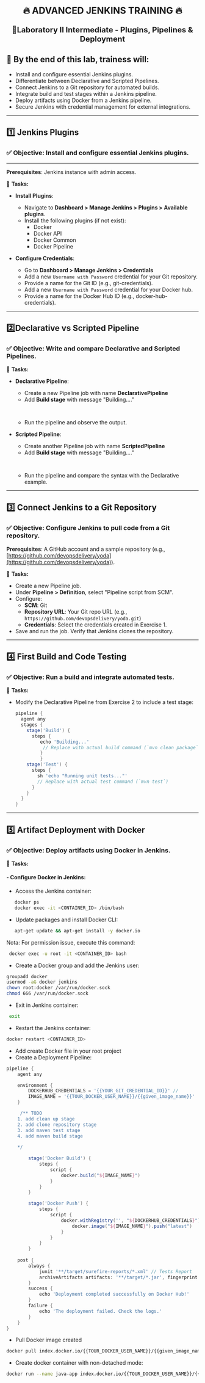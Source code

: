 
<div style="text-align:center; font-size: 24px;">
<p><strong>🔥 ADVANCED JENKINS TRAINING 🔥</strong></p>
</div>
<div style="text-align:center; font-size: 20px;">
<p><strong>📌Laboratory II Intermediate - Plugins, Pipelines & Deployment</strong></p>
</div>

## 🎯 By the end of this lab, trainess will:

- Install and configure essential Jenkins plugins.
- Differentiate between Declarative and Scripted Pipelines.
- Connect Jenkins to a Git repository for automated builds.
- Integrate build and test stages within a Jenkins pipeline.
- Deploy artifacts using Docker from a Jenkins pipeline.
- Secure Jenkins with credential management for external integrations.

---

## 1️⃣ Jenkins Plugins
### ✅ Objective: Install and configure essential Jenkins plugins.  
---
**Prerequisites**: Jenkins instance with admin access.

🔹 **Tasks:**

-  **Install Plugins**:
   - Navigate to **Dashboard > Manage Jenkins > Plugins > Available plugins**.
   - Install the following plugins (if not exist):  
     - Docker
     - Docker API
     - Docker Common  
     - Docker Pipeline 

- **Configure Credentials**:
   - Go to **Dashboard > Manage Jenkins > Credentials**
   - Add a new `Username with Password` credential for your Git repository.
   - Provide a name for the Git ID (e.g., git-credentials).
   - Add a new `Username with Password` credential for your Docker hub.
   - Provide a name for the Docker Hub ID (e.g., docker-hub-credentials).
   
---

## 2️⃣Declarative vs Scripted Pipeline
### ✅ Objective: Write and compare Declarative and Scripted Pipelines.

🔹 **Tasks:**

- **Declarative Pipeline**:
   - Create a new Pipeline job with name **DeclarativePipeline**
   - Add **Build stage** with message "Building...."
     ```groovy
    
     
     ```
   - Run the pipeline and observe the output.

- **Scripted Pipeline**:
   - Create another Pipeline job with name **ScriptedPipeline** 
   - Add **Build stage** with message "Building...."
     ```groovy
   
     ```
   - Run the pipeline and compare the syntax with the Declarative example.

---

## 3️⃣ Connect Jenkins to a Git Repository
### ✅ Objective: Configure Jenkins to pull code from a Git repository.  
**Prerequisites**: A GitHub account and a sample repository (e.g., [https://github.com/devopsdelivery/yoda](https://github.com/devopsdelivery/yoda)).

🔹 **Tasks:**

- Create a new Pipeline job.
- Under **Pipeline > Definition**, select "Pipeline script from SCM".
- Configure:
   - **SCM**: Git  
   - **Repository URL**: Your Git repo URL (e.g., `https://github.com/devopsdelivery/yoda.git`)  
   - **Credentials**: Select the credentials created in Exercise 1.  
- Save and run the job. Verify that Jenkins clones the repository.

---

## 4️⃣  First Build and Code Testing
### ✅ Objective: Run a build and integrate automated tests.

🔹 **Tasks:**

- Modify the Declarative Pipeline from Exercise 2 to include a test stage:
   ```groovy
   pipeline {
     agent any
     stages {
       stage('Build') {
         steps { 
            echo 'Building...' 
             // Replace with actual build command (`mvn clean package`)
            } 
            }
       stage('Test') {
         steps {
           sh 'echo "Running unit tests..."'
           // Replace with actual test command (`mvn test`)
         }
       }
     }
   }
  ```
---

## 5️⃣ Artifact Deployment with Docker

### ✅ Objective: Deploy artifacts using Docker in Jenkins.  

🔹 **Tasks:**

#### - Configure Docker in Jenkins:
- Access the Jenkins container:
```bash
   docker ps
   docker exec -it <CONTAINER_ID> /bin/bash
   ```

- Update packages and install Docker CLI:
```bash
   apt-get update && apt-get install -y docker.io
   ```
   Nota: For permission issue, execute this command:
    
  ```bash
   docker exec -u root -it <CONTAINER_ID> bash
  ```
- Create a Docker group and add the Jenkins user:
```bash
groupadd docker
usermod -aG docker jenkins
chown root:docker /var/run/docker.sock
chmod 666 /var/run/docker.sock
```
- Exit in Jenkins container:
```bash
 exit
 ```
- Restart the Jenkins container:
```bash
docker restart <CONTAINER_ID>
```

- Add create Docker file in your root project
- Create a Deployment Pipeline:
```groovy
pipeline {
    agent any

    environment {
        DOCKERHUB_CREDENTIALS = '{{YOUR_GIT_CREDENTIAL_ID}}' //
        IMAGE_NAME = '{{TOUR_DOCKER_USER_NAME}}/{{given_image_name}}'
    }

     /** TODO 
    1. add clean up stage
    2. add clone repository stage
    3. add maven test stage
    4. add maven build stage
   
    */

        stage('Docker Build') {
            steps {
                script {
                    docker.build("${IMAGE_NAME}")
                }
            }
        }

        stage('Docker Push') {
            steps {
                script {
                    docker.withRegistry('', "${DOCKERHUB_CREDENTIALS}") {
                        docker.image("${IMAGE_NAME}").push("latest")
                    }
                }
            }
        }
    
    post {
        always {
            junit '**/target/surefire-reports/*.xml' // Tests Report
            archiveArtifacts artifacts: '**/target/*.jar', fingerprint: true // arqquive the JAR file
        }
        success {
            echo 'Deployment completed successfully on Docker Hub!'
        }
        failure {
            echo 'The deployment failed. Check the logs.'
        }
    }
}
```
- Pull Docker image created 
```bash
docker pull index.docker.io/{{TOUR_DOCKER_USER_NAME}}/{{given_image_name}}:latest
```
- Create docker container with non-detached mode:
```bash
docker run --name java-app index.docker.io/{{TOUR_DOCKER_USER_NAME}}/{{given_image_name}}:latest
 ```



